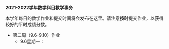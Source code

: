 **2021-2022学年数学科目教学事务**

本学年每日的数学作业和提交时间将会发布在这里。请注意**按时**提交作业，以获得较好的平时成绩分数。

* 第二周（9.6-9.10）作业
  * 9.6星期一：
